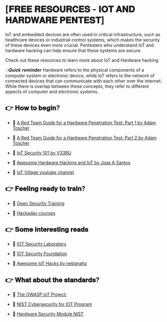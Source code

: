 # [𝐅𝐑𝐄𝐄 𝐑𝐄𝐒𝐎𝐔𝐑𝐂𝐄𝐒 - 𝐈𝐎𝐓 𝐀𝐍𝐃 𝐇𝐀𝐑𝐃𝐖𝐀𝐑𝐄 𝐏𝐄𝐍𝐓𝐄𝐒𝐓]

IoT and embedded devices are often used in critical infrastructure, such as healthcare devices or industrial control systems, which makes the security of these devices even more crucial.
Pentesters who understand IoT and hardware hacking can help ensure that these systems are secure.

Check out these resources to learn more about IoT and Hardware hacking

💡𝑸𝒖𝒊𝒄𝒌 𝒓𝒆𝒎𝒊𝒏𝒅𝒆𝒓
Hardware refers to the physical components of a computer system or electronic device, while IoT refers to the network of connected devices that can communicate with each other over the internet.
While there is overlap between these concepts, they refer to different aspects of computer and electronic systems.

## 👉 𝐇𝐨𝐰 𝐭𝐨 𝐛𝐞𝐠𝐢𝐧?

- 🌟 [A Red Team Guide for a Hardware Penetration Test: Part 1 by Adam Toscher](https://lnkd.in/eRUtq6Ne)

- 🌟 [A Red Team Guide for a Hardware Penetration Test: Part 2 by Adam Toscher](https://lnkd.in/ezjwNuP6)

- 🌟 [IoT Security 101 by V33RU](https://lnkd.in/eZ2QGhdJ)

- 🌟 [Awesome Hardware Hacking and IoT by Joas A Santos](https://lnkd.in/eyXnbKBv)

- 🌟 [IoT Village youtube channel](https://lnkd.in/eHEuww7w)

## 👉 𝐅𝐞𝐞𝐥𝐢𝐧𝐠 𝐫𝐞𝐚𝐝𝐲 𝐭𝐨 𝐭𝐫𝐚𝐢𝐧?

- 🌟 [Open Security Training](https://p.ost2.fyi/)

- 🌟 [Hackaday courses](https://lnkd.in/e3yhaZTB)

## 👉 𝐒𝐨𝐦𝐞 𝐢𝐧𝐭𝐞𝐫𝐞𝐬𝐭𝐢𝐧𝐠 𝐫𝐞𝐚𝐝𝐬

- 🌟 [IOT Security Laboratory](https://lnkd.in/ejJBU6qX)

- 🌟 [IOT Security Foundation](https://lnkd.in/ecGudjgn)

- 🌟 [Awesome IoT Hacks by nebgnahz](https://lnkd.in/eQk4UBrt)

## 👉 𝐖𝐡𝐚𝐭 𝐚𝐛𝐨𝐮𝐭 𝐭𝐡𝐞 𝐬𝐭𝐚𝐧𝐝𝐚𝐫𝐝𝐬?

- 🌟 [The OWASP IoT Project:](https://lnkd.in/ev7TrRf9)

- 🌟 [NIST Cybersecurity for IOT Program](https://lnkd.in/eq8k8BwG)

- 🌟 [Hardware Security Module NIST](https://lnkd.in/eXcGvAwV )


